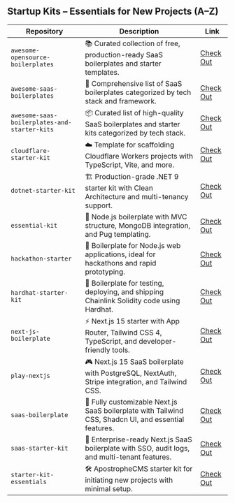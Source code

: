 ## Startup Kits – Essentials for New Projects (A–Z)

| **Repository** | **Description** | **Link** |
|----------------|-----------------|----------|
| `awesome-opensource-boilerplates` | 📚 Curated collection of free, production-ready SaaS boilerplates and starter templates. | [Check Out](https://github.com/EinGuterWaran/awesome-opensource-boilerplates) |
| `awesome-saas-boilerplates` | 🧰 Comprehensive list of SaaS boilerplates categorized by tech stack and framework. | [Check Out](https://github.com/smirnov-am/awesome-saas-boilerplates) |
| `awesome-saas-boilerplates-and-starter-kits` | 📦 Curated list of high-quality SaaS boilerplates and starter kits categorized by tech stack. | [Check Out](https://github.com/tyaga001/awesome-saas-boilerplates-and-starter-kits) |
| `cloudflare-starter-kit` | ☁️ Template for scaffolding Cloudflare Workers projects with TypeScript, Vite, and more. | [Check Out](https://github.com/kriasoft/cloudflare-starter-kit) |
| `dotnet-starter-kit` | 🏗️ Production-grade .NET 9 starter kit with Clean Architecture and multi-tenancy support. | [Check Out](https://github.com/fullstackhero/dotnet-starter-kit) |
| `essential-kit` | 🧱 Node.js boilerplate with MVC structure, MongoDB integration, and Pug templating. | [Check Out](https://github.com/ichtrojan/essential-kit) |
| `hackathon-starter` | 🚀 Boilerplate for Node.js web applications, ideal for hackathons and rapid prototyping. | [Check Out](https://github.com/sahat/hackathon-starter) |
| `hardhat-starter-kit` | 🔗 Boilerplate for testing, deploying, and shipping Chainlink Solidity code using Hardhat. | [Check Out](https://github.com/smartcontractkit/hardhat-starter-kit) |
| `next-js-boilerplate` | ⚡️ Next.js 15 starter with App Router, Tailwind CSS 4, TypeScript, and developer-friendly tools. | [Check Out](https://github.com/ixartz/Next-js-Boilerplate) |
| `play-nextjs` | 🎮 Next.js 15 SaaS boilerplate with PostgreSQL, NextAuth, Stripe integration, and Tailwind CSS. | [Check Out](https://github.com/NextJSTemplates/play-nextjs) |
| `saas-boilerplate` | 🚀 Fully customizable Next.js SaaS boilerplate with Tailwind CSS, Shadcn UI, and essential features. | [Check Out](https://github.com/ixartz/SaaS-Boilerplate) |
| `saas-starter-kit` | 🧩 Enterprise-ready Next.js SaaS boilerplate with SSO, audit logs, and multi-tenant features. | [Check Out](https://github.com/boxyhq/saas-starter-kit) |
| `starter-kit-essentials` | 🛠️ ApostropheCMS starter kit for initiating new projects with minimal setup. | [Check Out](https://github.com/apostrophecms/starter-kit-essentials) |
